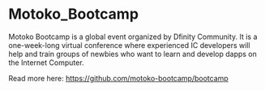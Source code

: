 # Motoko_Bootcamp

Motoko Bootcamp is a global event organized by Dfinity Community. It is a one-week-long virtual conference where experienced IC developers will help and train groups of newbies who want to learn and develop dapps on the Internet Computer.

Read more here: https://github.com/motoko-bootcamp/bootcamp
